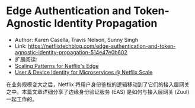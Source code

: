 # Edge Authentication and Token-Agnostic Identity Propagation

* Author: Karen Casella, Travis Nelson, Sunny Singh
* Link: https://netflixtechblog.com/edge-authentication-and-token-agnostic-identity-propagation-514e47e0b602
* 扩展阅读:
 * [Scaling Patterns for Netflix's Edge](https://www.infoq.com/presentations/netflix-edge-scalability-patterns/)
 * [User & Device Identity for Microservices @ Netflix Scale](https://www.infoq.com/presentations/netflix-user-identity/)

在业务规模变大之后，Netflix 将用户身份鉴权的逻辑移动到了它们的接入层网关之中。本篇文章详细分享了边缘身份验证服务 (EAS) 是如何与接入层网关 (Zuul) 一起工作的。
